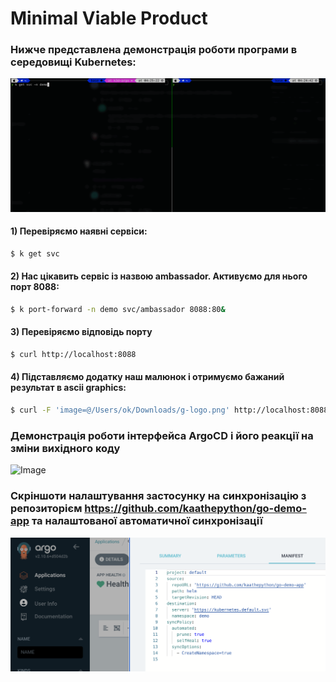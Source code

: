 # Minimal Viable Product
### Нижче представлена демонстрація роботи програми в середовищі Kubernetes:
![Image](.img/4.5.gif)
#### 1) Перевіряємо наявні сервіси:
```bash
$ k get svc
```
#### 2) Нас цікавить сервіс із назвою ambassador. Активуємо для нього порт 8088:
```bash
$ k port-forward -n demo svc/ambassador 8088:80&
```
#### 3) Перевіряємо відповідь порту
```bash
$ curl http://localhost:8088
```
#### 4) Підставляємо додатку наш малюнок і отримуємо бажаний результат в ascii graphics:
```bash
$ curl -F 'image=@/Users/ok/Downloads/g-logo.png' http://localhost:8088/img/
```

### Демонстрація роботи інтерфейса ArgoCD і його реакції на зміни вихідного коду

![Image](.img/argo1.gif)

### Скріншоти налаштування застосунку на синхронізацію з репозиторієм https://github.com/kaathepython/go-demo-app та налаштованої автоматичної синхронізації
![Image2](.img/argo2.png)
